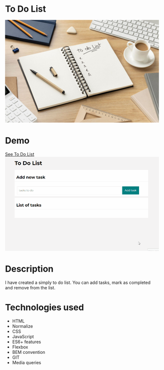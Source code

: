 # To Do List
![To Do List](https://github.com/Karolcia333/To-Do-List/blob/6ca85f193f831711ffdf1d72886dd2e29b45dead/images/toDoList.jpg)
# Demo
[See To Do List](https://karolcia333.github.io/To-Do-List/)
![ToDoList GIF](images/videoToDoList.gif)
# Description
I have created a simply to do list. You can add tasks, mark as completed and remove from the list.
# Technologies used
- HTML
- Normalize
- CSS
- JavaScript
- ES6+ features
- Flexbox
- BEM convention
- GIT
- Media queries

